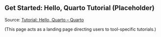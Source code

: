 ## Get Started: Hello, Quarto Tutorial (Placeholder)

Source: [Tutorial: Hello, Quarto – Quarto](https://quarto.org/docs/get-started/hello/)

(This page acts as a landing page directing users to tool-specific tutorials.)

